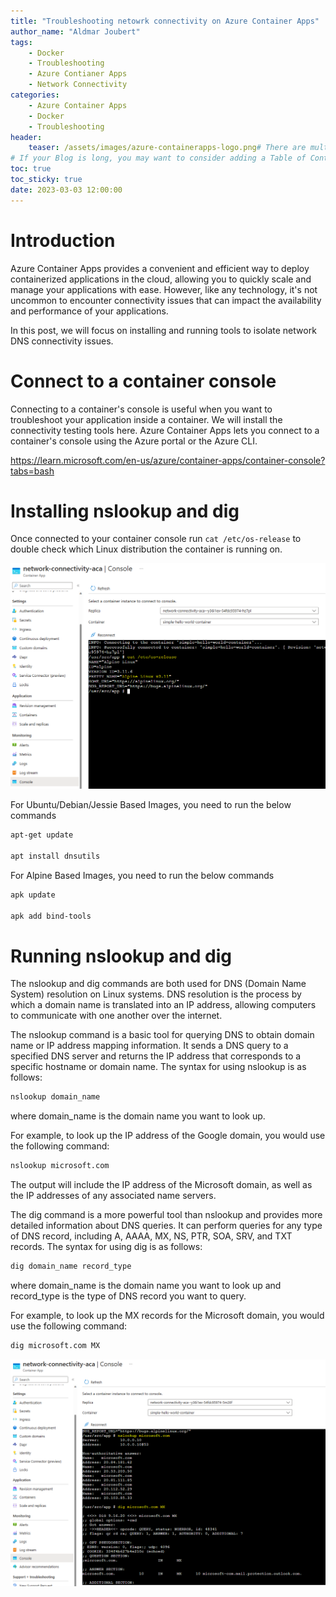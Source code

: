 ```yaml
---
title: "Troubleshooting netowrk connectivity on Azure Container Apps"
author_name: "Aldmar Joubert"
tags:
    - Docker
    - Troubleshooting
    - Azure Contianer Apps
    - Network Connectivity
categories:
    - Azure Container Apps
    - Docker
    - Troubleshooting 
header:
    teaser: /assets/images/azure-containerapps-logo.png# There are multiple logos that can be used in "/assets/images" if you choose to add one.
# If your Blog is long, you may want to consider adding a Table of Contents by adding the following two settings.
toc: true
toc_sticky: true
date: 2023-03-03 12:00:00
---
```


# Introduction
Azure Container Apps provides a convenient and efficient way to deploy containerized applications in the cloud, allowing you to quickly scale and manage your applications with ease. However, like any technology, it's not uncommon to encounter connectivity issues that can impact the availability and performance of your applications.

In this post, we will focus on installing and running tools to isolate network DNS connectivity issues.

# Connect to a container console
Connecting to a container's console is useful when you want to troubleshoot your application inside a container. We will install the connectivity testing tools here. Azure Container Apps lets you connect to a container's console using the Azure portal or the Azure CLI.

https://learn.microsoft.com/en-us/azure/container-apps/container-console?tabs=bash

# Installing nslookup and dig
Once connected to your container console run ```cat /etc/os-release``` to double check which Linux distribution the container is running on.

![running cat /etc/os-release to check linux distro](/media/2023/02/azure-blog-container-apps-check-linux-distro.png)

For Ubuntu/Debian/Jessie Based Images, you need to run the below commands

```sh
apt-get update

apt install dnsutils
```

For Alpine Based Images, you need to run the below commands
```sh
apk update

apk add bind-tools
```

# Running nslookup and dig
The nslookup and dig commands are both used for DNS (Domain Name System) resolution on Linux systems. DNS resolution is the process by which a domain name is translated into an IP address, allowing computers to communicate with one another over the internet.

The nslookup command is a basic tool for querying DNS to obtain domain name or IP address mapping information. It sends a DNS query to a specified DNS server and returns the IP address that corresponds to a specific hostname or domain name. The syntax for using nslookup is as follows:

```sh
nslookup domain_name
```
where domain_name is the domain name you want to look up.

For example, to look up the IP address of the Google domain, you would use the following command:

```sh
nslookup microsoft.com
```

The output will include the IP address of the Microsoft domain, as well as the IP addresses of any associated name servers.

The dig command is a more powerful tool than nslookup and provides more detailed information about DNS queries. It can perform queries for any type of DNS record, including A, AAAA, MX, NS, PTR, SOA, SRV, and TXT records. The syntax for using dig is as follows:

```sh
dig domain_name record_type
```

where domain_name is the domain name you want to look up and record_type is the type of DNS record you want to query.

For example, to look up the MX records for the Microsoft domain, you would use the following command:

```sh
dig microsoft.com MX
```

![running nslookup and dig](/media/2023/02/azure-blog-container-apps-run-dig-nslookup.png)